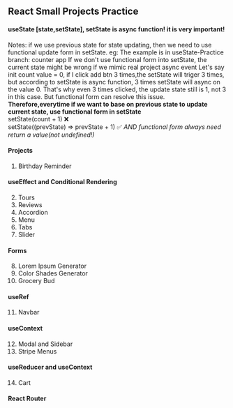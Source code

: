 ## React Small Projects Practice

#### useState [state,setState], setState is async function! it is very important!

Notes: if we use previous state for state updating, then we need to use functional update form in setState.
eg: The example is in useState-Practice branch: counter app
If we don't use functional form into setState, the current state might be wrong if we mimic real project async event
Let's say init count value = 0, if I click add btn 3 times,the setState will triger 3 times, but according to setState is async function, 3 times setState will async on the value 0.
That's why even 3 times clicked, the update state still is 1, not 3 in this case.
But functional form can resolve this issue.
**Therefore,everytime if we want to base on previous state to update current state, use functional form in setState**  
setState(count + 1) ❌  
setState((prevState) => prevState + 1) ✅ _AND functional form always need return a value(not undefined!)_

#### Projects

1. Birthday Reminder

#### useEffect and Conditional Rendering

2. Tours
3. Reviews
4. Accordion
5. Menu
6. Tabs
7. Slider

#### Forms

8. Lorem Ipsum Generator
9. Color Shades Generator
10. Grocery Bud

#### useRef

11. Navbar

#### useContext

12. Modal and Sidebar
13. Stripe Menus

#### useReducer and useContext

14. Cart

#### React Router
